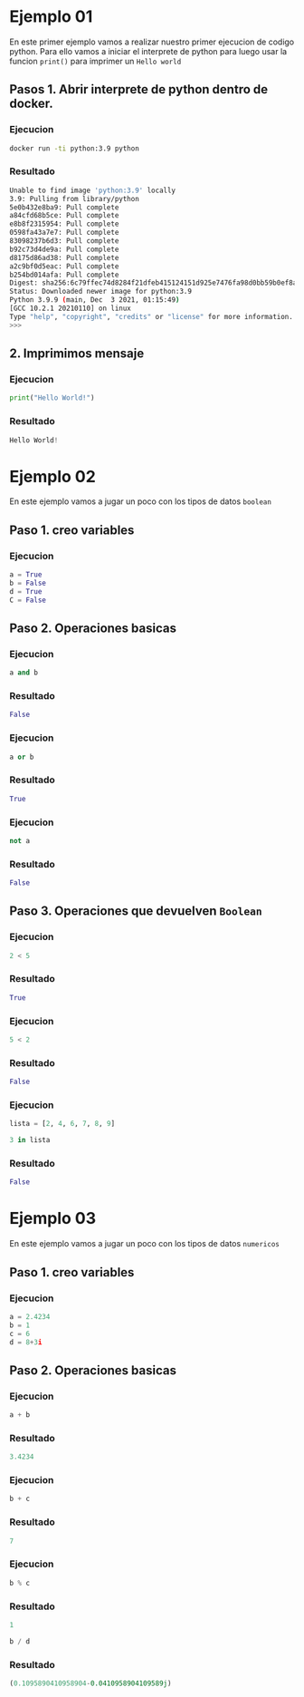 # Ejemplo 01

En este primer ejemplo vamos a realizar nuestro primer ejecucion de codigo python. Para ello vamos a iniciar el interprete de python para luego usar la funcion `print()` para imprimer un `Hello world`


## Pasos 1. Abrir interprete de python dentro de docker.

### Ejecucion

```sh
docker run -ti python:3.9 python
```

### Resultado

```sh
Unable to find image 'python:3.9' locally
3.9: Pulling from library/python
5e0b432e8ba9: Pull complete 
a84cfd68b5ce: Pull complete 
e8b8f2315954: Pull complete 
0598fa43a7e7: Pull complete 
83098237b6d3: Pull complete 
b92c73d4de9a: Pull complete 
d8175d86ad38: Pull complete 
a2c9bf0d5eac: Pull complete 
b254bd014afa: Pull complete 
Digest: sha256:6c79ffec74d8284f21dfeb415124151d925e7476fa98d0bb59b0ef8ab91cad02
Status: Downloaded newer image for python:3.9
Python 3.9.9 (main, Dec  3 2021, 01:15:49) 
[GCC 10.2.1 20210110] on linux
Type "help", "copyright", "credits" or "license" for more information.
>>> 
```

## 2. Imprimimos mensaje

### Ejecucion

```python
print("Hello World!")
```

### Resultado

```python
Hello World!
```

# Ejemplo 02

En este ejemplo vamos a jugar un poco con los tipos de datos `boolean`

## Paso 1. creo variables

### Ejecucion

```python
a = True
b = False
d = True
C = False
```

## Paso 2. Operaciones basicas

### Ejecucion

```python
a and b
```

### Resultado
```python
False
```

### Ejecucion

```python
a or b
```

### Resultado
```python
True
```

### Ejecucion

```python
not a
```

### Resultado
```python
False
```

## Paso 3. Operaciones que devuelven `Boolean`

### Ejecucion

```python
2 < 5
```

### Resultado
```python
True
```

### Ejecucion

```python
5 < 2
```

### Resultado
```python
False
```

### Ejecucion

```python
lista = [2, 4, 6, 7, 8, 9]

3 in lista

```

### Resultado
```python
False
```

# Ejemplo 03

En este ejemplo vamos a jugar un poco con los tipos de datos `numericos`

## Paso 1. creo variables

### Ejecucion

```python
a = 2.4234
b = 1
c = 6
d = 8+3i

```

## Paso 2. Operaciones basicas

### Ejecucion

```python
a + b
```

### Resultado
```python
3.4234
```

### Ejecucion

```python
b + c
```

### Resultado
```python
7
```

### Ejecucion

```python
b % c
```

### Resultado
```python
1
```

```python
b / d
```

### Resultado
```python
(0.1095890410958904-0.0410958904109589j)
```



